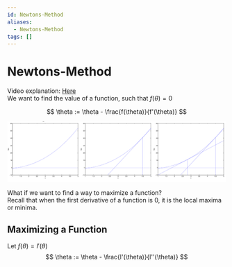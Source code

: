 ```yaml
---
id: Newtons-Method
aliases:
  - Newtons-Method
tags: []
---
```


# Newtons-Method
Video explanation: [Here](https://youtu.be/W7S94pq5Xuo?si=hYQ9YIRx_kx5eEMS)  
We want to find the value of a function, such that $f(\theta) = 0$  

$$
\theta := \theta - \frac{f(\theta)}{f'(\theta)}
$$

![newtonsMethod.png](../Images/newtonsMethod.png)

What if we want to find a way to maximize a function?   
Recall that when the first derivative of a function is $0$, it is the local maxima or minima. 

## Maximizing a Function 
Let $f(\theta) = l'(\theta)$ 
$$
\theta := \theta - \frac{l'(\theta)}{l''(\theta)}
$$



